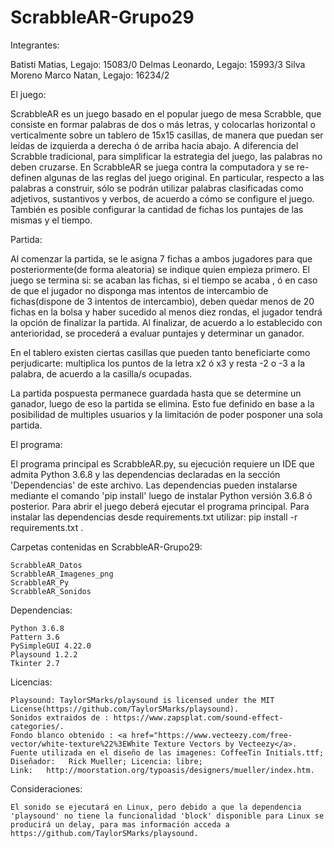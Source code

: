# ScrabbleAR-Grupo29

Integrantes:

  Batisti Matias, Legajo: 15083/0
  Delmas Leonardo, Legajo: 15993/3
  Silva Moreno Marco Natan, Legajo: 16234/2

El juego:

  ScrabbleAR es un juego basado en el popular juego de mesa Scrabble, que consiste en formar palabras de dos o más letras, y colocarlas horizontal o verticalmente sobre un tablero de 15x15 casillas, de manera que puedan ser leídas de izquierda a derecha ó de arriba hacia abajo. A diferencia del Scrabble tradicional, para simplificar la estrategia del juego, las palabras no deben cruzarse. En ScrabbleAR se juega contra la computadora y se re-definen algunas de las reglas del juego original. En particular, respecto a las palabras a construir, sólo se podrán utilizar palabras clasificadas como adjetivos, sustantivos y verbos, de acuerdo a cómo se configure el juego. También es posible configurar la cantidad de fichas los puntajes de las mismas y el tiempo.

  Partida:

  Al comenzar la partida, se le asigna 7 fichas a ambos jugadores para que posteriormente(de forma aleatoria) se indique quien empieza primero.
  El juego se termina si: se acaban las fichas, si el tiempo se acaba , ó en caso de que el jugador no disponga mas intentos de intercambio de fichas(dispone de 3 intentos de intercambio), deben quedar menos de 20 fichas en la bolsa y haber sucedido al menos diez rondas, el jugador tendrá la opción de finalizar la partida. Al finalizar, de acuerdo a lo establecido con anterioridad, se procederá a evaluar puntajes y determinar un ganador.

  En el tablero existen ciertas casillas que pueden tanto beneficiarte como perjudicarte: multiplica los puntos de la letra x2 ó x3 y resta -2 o -3 a la palabra, de acuerdo a la casilla/s ocupadas.    

  La partida pospuesta permanece guardada hasta que se determine un ganador, luego de eso la partida se elimina. Esto fue definido en base a la posibilidad de multiples usuarios y la limitación de poder posponer una sola partida.  

El programa:

  El programa principal es ScrabbleAR.py, su ejecución requiere un IDE que admita Python 3.6.8 y las dependencias declaradas en la sección 'Dependencias' de este archivo. Las dependencias pueden instalarse mediante el comando 'pip install' luego de instalar Python versión 3.6.8 ó posterior. Para abrir el juego deberá ejecutar el programa principal.
  Para instalar las dependencias desde requirements.txt utilizar: pip install -r requirements.txt .

  Carpetas contenidas en ScrabbleAR-Grupo29:

    ScrabbleAR_Datos
    ScrabbleAR_Imagenes_png
    ScrabbleAR_Py
    ScrabbleAR_Sonidos

  Dependencias:

    Python 3.6.8
    Pattern 3.6
    PySimpleGUI 4.22.0
    Playsound 1.2.2
    Tkinter 2.7

  Licencias:

    Playsound: TaylorSMarks/playsound is licensed under the MIT License(https://github.com/TaylorSMarks/playsound).
    Sonidos extraidos de : https://www.zapsplat.com/sound-effect-categories/.
    Fondo blanco obtenido : <a href="https://www.vecteezy.com/free-vector/white-texture%22%3EWhite Texture Vectors by Vecteezy</a>.
    Fuente utilizada en el diseño de las imagenes: CoffeeTin Initials.ttf; Diseñador:	Rick Mueller; Licencia: libre;
    Link:	http://moorstation.org/typoasis/designers/mueller/index.htm.

  Consideraciones:

    El sonido se ejecutará en Linux, pero debido a que la dependencia 'playsound' no tiene la funcionalidad 'block' disponible para Linux se producirá un delay, para mas información acceda a https://github.com/TaylorSMarks/playsound.
